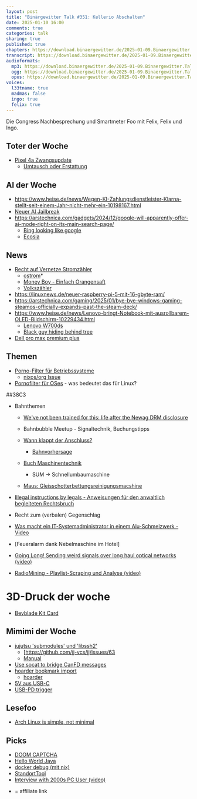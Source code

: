 ```yaml
---
layout: post
title: "Binärgewitter Talk #351: Kellerio Abschalten"
date: 2025-01-10 16:00
comments: true
categories: talk
sharing: true
published: true
chapters: https://download.binaergewitter.de/2025-01-09.Binaergewitter.Talk.351.chapters.txt
transcript: https://download.binaergewitter.de/2025-01-09.Binaergewitter.Talk.351-speech.json
audioformats:
  mp3: https://download.binaergewitter.de/2025-01-09.Binaergewitter.Talk.351.mp3
  ogg: https://download.binaergewitter.de/2025-01-09.Binaergewitter.Talk.351.ogg
  opus: https://download.binaergewitter.de/2025-01-09.Binaergewitter.Talk.351.opus
voices:
  l33tname: true
  madmas: false
  ingo: true
  felix: true
---
```

Die Congress Nachbesprechung und Smartmeter Foo mit Felix, Felix und Ingo.

## Toter der Woche

- [Pixel 4a Zwangsupdate]( https://www.golem.de/sonstiges/zustimmung/auswahl.html?from=https%3A%2F%2Fwww.golem.de%2Fnews%2Fpixel-4a-google-verringert-akkulaufzeit-per-update-2501-192231.html&referer=https%3A%2F%2Fwww.google.com%2F )
  - [Umtausch oder Erstattung]( https://support.google.com/pixelphone/workflow/15642495?sjid=3820423071477926044-EU&visit_id=638717906588442266-1753699395&p=pixel4a_battery_help&rd=1 )

## AI der Woche

- https://www.heise.de/news/Wegen-KI-Zahlungsdienstleister-Klarna-stellt-seit-einem-Jahr-nicht-mehr-ein-10198167.html
- [Neuer AI Jailbreak]( https://www.404media.co/apparently-this-is-how-you-jailbreak-ai/ )
- https://arstechnica.com/gadgets/2024/12/google-will-apparently-offer-ai-mode-right-on-its-main-search-page/
  - [Bing looking like google]( https://www.theverge.com/2025/1/6/24337117/microsoft-bing-search-results-google-design-trick )
  - [Ecosia](https://de.blog.ecosia.org/uberleben-von-ecosia-gepflanzten-baume/)

## News

- [Recht auf Vernetze Stromzähler](https://www.heise.de/news/Vernetzte-Stromzaehler-Verbraucher-haben-ab-sofort-ein-Recht-auf-ein-Smart-Meter-10230395.html )
  * [ostrom]( https://join.ostrom.de/?referralCode=INGOPGW12E )*
  * [Money Boy - Einfach Orangensaft]( https://www.youtube.com/watch?v=WQ9dZZOdWjQ )
  * [Volkszähler]( https://www.volkszaehler.org/ )
- https://linuxnews.de/neuer-raspberry-pi-5-mit-16-gbyte-ram/
- https://arstechnica.com/gaming/2025/01/bye-bye-windows-gaming-steamos-officially-expands-past-the-steam-deck/
- https://www.heise.de/news/Lenovo-bringt-Notebook-mit-ausrollbarem-OLED-Bildschirm-10229434.html
  - [Lenovo W700ds]( https://newatlas.com/lenovo-dual-screen-thinkpad-w700ds/10607/ )
  - [Black guy hiding behind tree]( https://a.pinatafarm.com/933x1023/6a375994df/black-guy-hiding-behind-tree.jpg )
- [Dell pro max premium plus]( https://www.theverge.com/2025/1/6/24325799/dell-pro-max-premium-plus-ces-laptop-pc-rebrand-announcement )

## Themen

- [Porno-Filter für Betriebssysteme]( https://tarnkappe.info/artikel/rechtssachen/porno-filter-fuer-betriebssysteme-bundeslaender-beschliessen-jugendschutzvorrichtung-305859.html )
  - [nixos/org Issue]( https://github.com/NixOS/org/issues/51 )
- [Pornofilter für OSes]( https://www.heise.de/news/Jugendschutz-Ministerpraesidenten-beschliessen-Zwangsfilter-fuer-Betriebssysteme-10199425.html ) - was bedeutet das für Linux?


##38C3

- Bahnthemen
    * [We've not been trained for this: life after the Newag DRM disclosure](https://events.ccc.de/congress/2024/hub/en/event/we-ve-not-been-trained-for-this-life-after-the-newag-drm-disclosure/ )
    * Bahnbubble Meetup - Signaltechnik, Buchungstipps
    * [Wann klappt der Anschluss?]( https://events.ccc.de/congress/2024/hub/en/event/wann-klappt-der-anschluss-wann-nicht-und-wie-sagt-man-chaos-vorher/ )
      - [Bahnvorhersage](https://bahnvorhersage.de/ )

   * [Buch Maschinentechnik]( https://www.deutschebahn.com/resource/blob/6877836/5c7e9e81249b16c0a284572a235554a7/buch_maschinentechnik_dbbahnbau-data.pdf )
     - SUM -> Schnellumbaumaschine
    * [Maus: Gleisschotterbettungsreinigungsmacshine]( https://www.youtube.com/watch?v=lld4f3j9ZTA )

 - [Illegal instructions by legals - Anweisungen für den anwaltlich begleiteten Rechtsbruch](https://events.ccc.de/congress/2024/hub/en/event/illegal-instructions-by-legals-anweisungen-fr-den-anwaltlich-begleiteten-rechtsbruch/ )
  * Recht zum (verbalen) Gegenschlag
  - [Was macht ein IT-Systemadministrator in einem Alu-Schmelzwerk - Video]( https://media.ccc.de/v/38c3-was-macht-ein-it-systemadministrator-in-einem-alu-schmelzwerk-schafft-die-deutsche-industrie-die-digitalisierung )

- [Feueralarm dank Nebelmaschine im Hotel]
- [Going Long! Sending weird signals over long haul optical networks (video)]( https://media.ccc.de/v/38c3-going-long-sending-weird-signals-over-long-haul-optical-networks )
- [RadioMining - Playlist-Scraping und Analyse (video)]( https://media.ccc.de/v/38c3-radiomining-playlist-scraping-und-analyse )

# 3D-Druck der woche
- [Beyblade Kit Card]( https://makerworld.com/en/models/540911?from=search#profileId-458419 )

## Mimimi der Woche
- [jujutsu 'submodules' und 'libssh2']()
   - [https://github.com/jj-vcs/jj/issues/63
   - [Manual]( https://neugierig.org/software/blog/2024/12/jujutsu.html )
- [Use socat to bridge CanFD messages]( https://unix.stackexchange.com/questions/788026/use-socat-to-bridge-canfd-messages )
- [hoarder bookmark import]( https://github.com/hoarder-app/hoarder )
  - [hoarder ]( https://github.com/makefu/hoarder-bookmark-importer )
- [5V aus USB-C]( https://www.reddit.com/r/UsbCHardware/comments/158kjir/how_can_i_get_5_volts_from_usbc/ )
 - [USB-PD trigger]( https://www.aliexpress.com/item/1005005461879717.html )

## Lesefoo

- [Arch Linux is simple, not minimal]( https://textplain.org/arch-simple#:~:text=Arch%20Linux%20can%20be%20minimalist,making%20it%20anything%20but%20minimal )

## Picks
- [DOOM CAPTCHA]( https://news.ycombinator.com/item?id=42566112 )
- [Hello World Java]( https://www.youtube.com/watch?v=yup8gIXxWDU )
- [docker debug (mit nix)]( https://docs.docker.com/reference/cli/docker/debug/ )
- [StandortTool](https://standorttool.de/standorttool)
- [Interview with 2000s PC User (video)]( https://m.youtube.com/watch?v=VpAZPPCLCUI )




* = affiliate link
